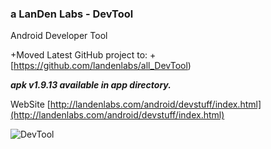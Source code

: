 ### a LanDen Labs - DevTool
Android Developer Tool

+Moved Latest GitHub project to:
+[https://github.com/landenlabs/all_DevTool)

***apk v1.9.13  available in app directory.***

WebSite
[http://landenlabs.com/android/devstuff/index.html](http://landenlabs.com/android/devstuff/index.html)

![DevTool](http://landenlabs.com//android/devstuff/dev_stuff.png)

